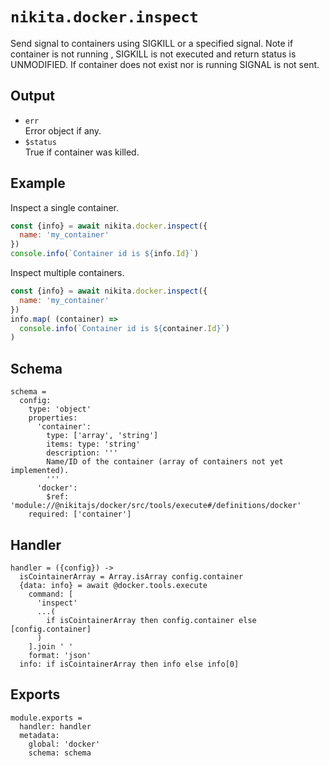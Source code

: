 
# `nikita.docker.inspect`

Send signal to containers using SIGKILL or a specified signal.
Note if container is not running , SIGKILL is not executed and
return status is UNMODIFIED. If container does not exist nor is running
SIGNAL is not sent.

## Output

* `err`   
  Error object if any.
* `$status`   
  True if container was killed.

## Example

Inspect a single container.

```js
const {info} = await nikita.docker.inspect({
  name: 'my_container'
})
console.info(`Container id is ${info.Id}`)
```

Inspect multiple containers.

```js
const {info} = await nikita.docker.inspect({
  name: 'my_container'
})
info.map( (container) =>
  console.info(`Container id is ${container.Id}`)
)
```

## Schema

    schema =
      config:
        type: 'object'
        properties:
          'container':
            type: ['array', 'string']
            items: type: 'string'
            description: '''
            Name/ID of the container (array of containers not yet implemented).
            '''
          'docker':
            $ref: 'module://@nikitajs/docker/src/tools/execute#/definitions/docker'
        required: ['container']

## Handler

    handler = ({config}) ->
      isCointainerArray = Array.isArray config.container
      {data: info} = await @docker.tools.execute
        command: [
          'inspect'
          ...(
            if isCointainerArray then config.container else [config.container]
          )
        ].join ' '
        format: 'json'
      info: if isCointainerArray then info else info[0]

## Exports

    module.exports =
      handler: handler
      metadata:
        global: 'docker'
        schema: schema
